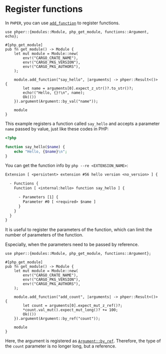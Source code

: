 # Register functions

In `PHPER`, you can use [`add_function`](phper::modules::Module::add_function) to 
register functions.

```rust,no_run
use phper::{modules::Module, php_get_module, functions::Argument, echo};

#[php_get_module]
pub fn get_module() -> Module {
    let mut module = Module::new(
        env!("CARGO_CRATE_NAME"),
        env!("CARGO_PKG_VERSION"),
        env!("CARGO_PKG_AUTHORS"),
    );

    module.add_function("say_hello", |arguments| -> phper::Result<()> {
        let name = arguments[0].expect_z_str()?.to_str()?;
        echo!("Hello, {}!\n", name);
        Ok(())
    }).argument(Argument::by_val("name"));

    module
}
```

This example registers a function called `say_hello` and accepts a parameter 
`name` passed by value, just like these codes in PHP:

```php
<?php

function say_hello($name) {
    echo "Hello, {$name}\n";
}
```

You can get the function info by `php --re <EXTENSION_NAME>`:

```txt
Extension [ <persistent> extension #56 hello version <no_version> ] {

  - Functions {
    Function [ <internal:hello> function say_hello ] {

      - Parameters [1] {
        Parameter #0 [ <required> $name ]
      }
    }
  }
}
```

It is useful to register the parameters of the function, which can limit the 
number of parameters of the function.

Especially, when the parameters need to be passed by reference.

```rust,no_run
use phper::{modules::Module, php_get_module, functions::Argument};

#[php_get_module]
pub fn get_module() -> Module {
    let mut module = Module::new(
        env!("CARGO_CRATE_NAME"),
        env!("CARGO_PKG_VERSION"),
        env!("CARGO_PKG_AUTHORS"),
    );

    module.add_function("add_count", |arguments| -> phper::Result<()> {
        let count = arguments[0].expect_mut_z_ref()?;
        *count.val_mut().expect_mut_long()? += 100;
        Ok(())
    }).argument(Argument::by_ref("count"));

    module
}
```

Here, the argument is registered as
[`Argument::by_ref`](phper::functions::Argument::by_ref).  Therefore, the type of
the `count` parameter is no longer long, but a reference.
